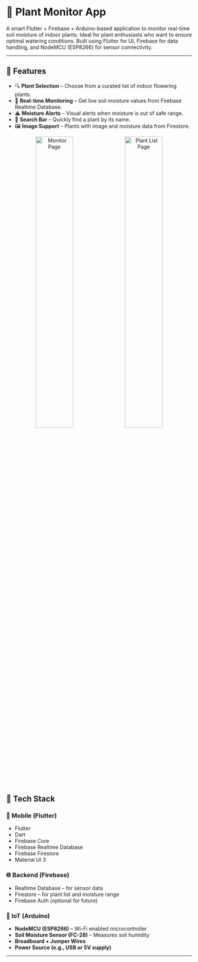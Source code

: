 # 🌿 Plant Monitor App

A smart Flutter + Firebase + Arduino-based application to monitor real-time soil moisture of indoor plants. Ideal for plant enthusiasts who want to ensure optimal watering conditions. Built using Flutter for UI, Firebase for data handling, and NodeMCU (ESP8266) for sensor connectivity.

---

## 📱 Features

- 🔍 **Plant Selection** – Choose from a curated list of indoor flowering plants.
- 📡 **Real-time Monitoring** – Get live soil moisture values from Firebase Realtime Database.
- ⚠️ **Moisture Alerts** – Visual alerts when moisture is out of safe range.
- 🔎 **Search Bar** – Quickly find a plant by its name.
- 🖼️ **Image Support** – Plants with image and moisture data from Firestore.
  
<p align="center">
  <img src="https://github.com/user-attachments/assets/ec73bff3-eb83-4225-8427-247391a0afe2" alt="Monitor Page" width="45%" />
  &nbsp;&nbsp;
  <img src="https://github.com/user-attachments/assets/673fc820-9931-40ef-934a-8d9818c7e666" alt="Plant List Page" width="45%" />
</p>

## 🧰 Tech Stack

### 📱 Mobile (Flutter)

- Flutter
- Dart
- Firebase Core
- Firebase Realtime Database
- Firebase Firestore
- Material UI 3

### 🌐 Backend (Firebase)

- Realtime Database – for sensor data
- Firestore – for plant list and moisture range
- Firebase Auth (optional for future)

### 🤖 IoT (Arduino)

- **NodeMCU (ESP8266)** – Wi-Fi enabled microcontroller
- **Soil Moisture Sensor (FC-28)** – Measures soil humidity
- **Breadboard + Jumper Wires**
- **Power Source (e.g., USB or 5V supply)**

---



